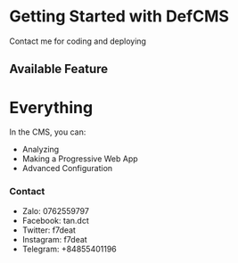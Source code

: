 # Getting Started with DefCMS

Contact me for coding and deploying

## Available Feature

# Everything

In the CMS, you can:
- Analyzing
- Making a Progressive Web App
- Advanced Configuration

### Contact

- Zalo: 0762559797
- Facebook: tan.dct
- Twitter: f7deat
- Instagram: f7deat
- Telegram: +84855401196